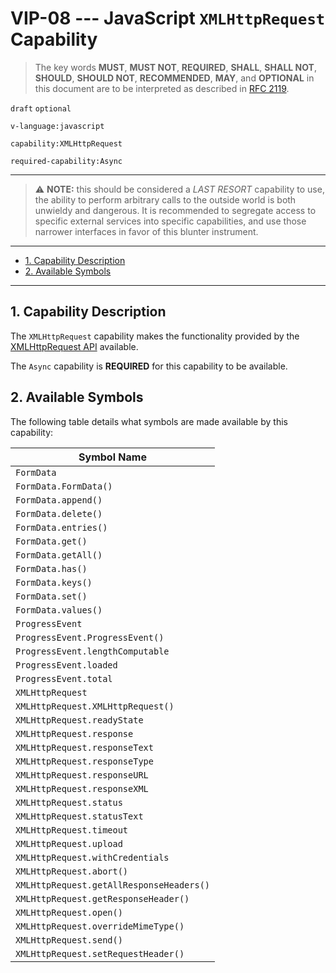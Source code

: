 <!-- markdownlint-disable MD043 -->

# VIP-08 --- JavaScript `XMLHttpRequest` Capability

> The key words **MUST**, **MUST NOT**, **REQUIRED**, **SHALL**, **SHALL NOT**, **SHOULD**, **SHOULD NOT**, **RECOMMENDED**, **MAY**, and **OPTIONAL** in this document are to be interpreted as described in [RFC 2119](https://www.rfc-editor.org/rfc/rfc2119.txt).

`draft` `optional`

`v-language:javascript`

`capability:XMLHttpRequest`

`required-capability:Async`

---

> &#x26a0; **NOTE:** this should be considered a _LAST RESORT_ capability to use, the ability to perform arbitrary calls to the outside world is both unwieldy and dangerous.
> It is recommended to segregate access to specific external services into specific capabilities, and use those narrower interfaces in favor of this blunter instrument.

---

- [1. Capability Description](#1-capability-description)
- [2. Available Symbols](#2-available-symbols)

---

## 1. Capability Description

The `XMLHttpRequest` capability makes the functionality provided by the [XMLHttpRequest API](https://developer.mozilla.org/en-US/docs/Web/API/XMLHttpRequest) available.

The `Async` capability is **REQUIRED** for this capability to be available.

## 2. Available Symbols

The following table details what symbols are made available by this capability:

| Symbol Name                              |
| ---------------------------------------- |
| `FormData`                               |
| `FormData.FormData()`                    |
| `FormData.append()`                      |
| `FormData.delete()`                      |
| `FormData.entries()`                     |
| `FormData.get()`                         |
| `FormData.getAll()`                      |
| `FormData.has()`                         |
| `FormData.keys()`                        |
| `FormData.set()`                         |
| `FormData.values()`                      |
| `ProgressEvent`                          |
| `ProgressEvent.ProgressEvent()`          |
| `ProgressEvent.lengthComputable`         |
| `ProgressEvent.loaded`                   |
| `ProgressEvent.total`                    |
| `XMLHttpRequest`                         |
| `XMLHttpRequest.XMLHttpRequest()`        |
| `XMLHttpRequest.readyState`              |
| `XMLHttpRequest.response`                |
| `XMLHttpRequest.responseText`            |
| `XMLHttpRequest.responseType`            |
| `XMLHttpRequest.responseURL`             |
| `XMLHttpRequest.responseXML`             |
| `XMLHttpRequest.status`                  |
| `XMLHttpRequest.statusText`              |
| `XMLHttpRequest.timeout`                 |
| `XMLHttpRequest.upload`                  |
| `XMLHttpRequest.withCredentials`         |
| `XMLHttpRequest.abort()`                 |
| `XMLHttpRequest.getAllResponseHeaders()` |
| `XMLHttpRequest.getResponseHeader()`     |
| `XMLHttpRequest.open()`                  |
| `XMLHttpRequest.overrideMimeType()`      |
| `XMLHttpRequest.send()`                  |
| `XMLHttpRequest.setRequestHeader()`      |
